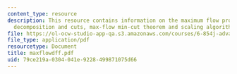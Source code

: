 ```yaml
---
content_type: resource
description: This resource contains information on the maximum flow problem, flow
  decomposition and cuts, max-flow min-cut theorem and scaling algorithm.
file: https://ol-ocw-studio-app-qa.s3.amazonaws.com/courses/6-854j-advanced-algorithms-fall-2005/79ce219a0304041e9228499871075d66_maxflowdff.pdf
file_type: application/pdf
resourcetype: Document
title: maxflowdff.pdf
uid: 79ce219a-0304-041e-9228-499871075d66
---
```

